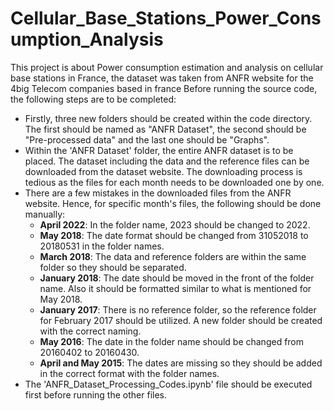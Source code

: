 # Cellular_Base_Stations_Power_Consumption_Analysis
This project is about Power consumption estimation and analysis on cellular base stations in France, the dataset was taken from ANFR website for the 4big Telecom companies based in france
Before running the source code, the following steps are to be completed:

* Firstly, three new folders should be created within the code directory. The first should be named as "ANFR Dataset", the second should be "Pre-processed data" and the last one should be "Graphs".
* Within the 'ANFR Dataset' folder, the entire ANFR dataset is to be placed. The dataset including the data and the reference files can be downloaded from the dataset website. The downloading process is tedious as the files for each month needs to be downloaded one by one.
* There are a few mistakes in the downloaded files from the ANFR website. Hence, for specific month's files, the following should be done manually:
    * **April 2022**: In the folder name, 2023 should be changed to 2022.
    * **May 2018**: The date format should be changed from 31052018 to 20180531 in the folder names.
    * **March 2018**: The data and reference folders are within the same folder so they should be separated.
    * **January 2018**: The date should be moved in the front of the folder name. Also it should be formatted similar to what is mentioned for May 2018.
    * **January 2017**: There is no reference folder, so the reference folder for February 2017 should be utilized. A new folder should be created with the correct naming.
    * **May 2016**: The date in the folder name should be changed from 20160402 to 20160430.
    * **April and May 2015**: The dates are missing so they should be added in the correct format with the folder names.
* The 'ANFR_Dataset_Processing_Codes.ipynb' file should be executed first before running the other files.
